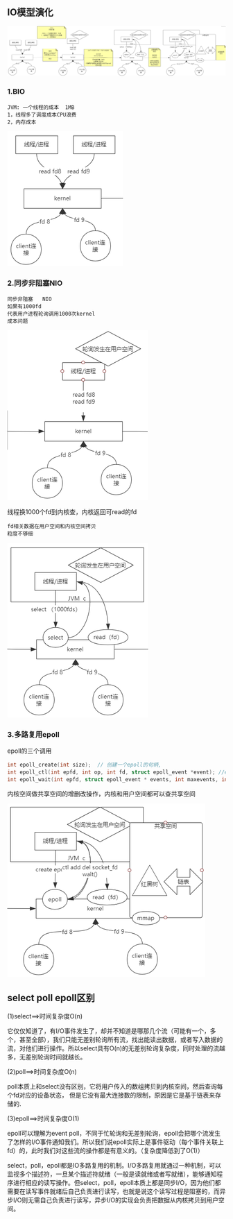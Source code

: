 ## IO模型演化

![](../images/IO演化1.png)

### 1.BIO

```text
JVM: 一个线程的成本  1MB
1，线程多了调度成本CPU浪费
2，内存成本
```

![](../images/IO演化-BIO.png)


### 2.同步非阻塞NIO

```text
同步非阻塞   NIO
如果有1000fd
代表用户进程轮询调用1000次kernel
成本问题
```

![](../images/IO演化-同步非阻塞NIO.png)


线程换1000个fd到内核查，内核返回可read的fd

```text
fd相关数据在用户空间和内核空间拷贝
粒度不够细
```
![](../images/IO演化-同步非阻塞NIO-2.png)


### 3.多路复用epoll

epoll的三个调用
```c
int epoll_create(int size);  // 创建一个epoll的句柄,
int epoll_ctl(int epfd, int op, int fd, struct epoll_event *event); //epoll的事件注册函数，它不同于select()是在监听事件时告诉内核要监听什么类型的事件，而是在这里先注册要监听的事件类型
int epoll_wait(int epfd, struct epoll_event * events, int maxevents, int timeout); // 收集在epoll监控的事件中已经发送的事件
```

内核空间做共享空间的增删改操作，内核和用户空间都可以查共享空间

![](../images/IO演化-多路复用NIO-2.png)



## select poll epoll区别


(1)select==>时间复杂度O(n)

它仅仅知道了，有I/O事件发生了，却并不知道是哪那几个流（可能有一个，多个，甚至全部），我们只能无差别轮询所有流，找出能读出数据，或者写入数据的流，对他们进行操作。所以select具有O(n)的无差别轮询复杂度，同时处理的流越多，无差别轮询时间就越长。

(2)poll==>时间复杂度O(n)

poll本质上和select没有区别，它将用户传入的数组拷贝到内核空间，然后查询每个fd对应的设备状态， 但是它没有最大连接数的限制，原因是它是基于链表来存储的.

(3)epoll==>时间复杂度O(1)

epoll可以理解为event poll，不同于忙轮询和无差别轮询，epoll会把哪个流发生了怎样的I/O事件通知我们。所以我们说epoll实际上是事件驱动（每个事件关联上fd）的，此时我们对这些流的操作都是有意义的。（复杂度降低到了O(1)）

select，poll，epoll都是IO多路复用的机制。I/O多路复用就通过一种机制，可以监视多个描述符，一旦某个描述符就绪（一般是读就绪或者写就绪），能够通知程序进行相应的读写操作。但select，poll，epoll本质上都是同步I/O，因为他们都需要在读写事件就绪后自己负责进行读写，也就是说这个读写过程是阻塞的，而异步I/O则无需自己负责进行读写，异步I/O的实现会负责把数据从内核拷贝到用户空间。  
